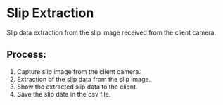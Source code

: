 # Slip Extraction
Slip data extraction from the slip image received from the client camera.
  
## Process:
1. Capture slip image from the client camera.
2. Extraction of the slip data from the slip image.
3. Show the extracted slip data to the client.
4. Save the slip data in the csv file.